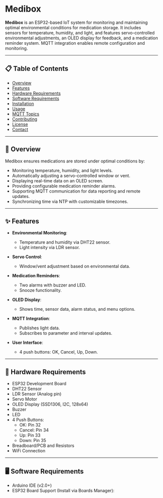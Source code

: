 # Medibox

**Medibox** is an ESP32-based IoT system for monitoring and maintaining optimal environmental conditions for medication storage. It includes sensors for temperature, humidity, and light, and features servo-controlled environmental adjustments, an OLED display for feedback, and a medication reminder system. MQTT integration enables remote configuration and monitoring.

---

## 📋 Table of Contents

- [Overview](#overview)
- [Features](#features)
- [Hardware Requirements](#hardware-requirements)
- [Software Requirements](#software-requirements)
- [Installation](#installation)
- [Usage](#usage)
- [MQTT Topics](#mqtt-topics)
- [Contributing](#contributing)
- [License](#license)
- [Contact](#contact)

---

## 📖 Overview

Medibox ensures medications are stored under optimal conditions by:

- Monitoring temperature, humidity, and light levels.
- Automatically adjusting a servo-controlled window or vent.
- Displaying real-time data on an OLED screen.
- Providing configurable medication reminder alarms.
- Supporting MQTT communication for data reporting and remote updates.
- Synchronizing time via NTP with customizable timezones.

---

## ✨ Features

- **Environmental Monitoring**:
  - Temperature and humidity via DHT22 sensor.
  - Light intensity via LDR sensor.

- **Servo Control**:
  - Window/vent adjustment based on environmental data.

- **Medication Reminders**:
  - Two alarms with buzzer and LED.
  - Snooze functionality.

- **OLED Display**:
  - Shows time, sensor data, alarm status, and menu options.

- **MQTT Integration**:
  - Publishes light data.
  - Subscribes to parameter and interval updates.

- **User Interface**:
  - 4 push buttons: OK, Cancel, Up, Down.

---

## 🧰 Hardware Requirements

- ESP32 Development Board
- DHT22 Sensor
- LDR Sensor (Analog pin)
- Servo Motor
- OLED Display (SSD1306, I2C, 128x64)
- Buzzer
- LED
- 4 Push Buttons:
  - OK: Pin 32
  - Cancel: Pin 34
  - Up: Pin 33
  - Down: Pin 35
- Breadboard/PCB and Resistors
- WiFi Connection

---

## 🖥️ Software Requirements

- Arduino IDE (v2.0+)
- ESP32 Board Support (Install via Boards Manager):
